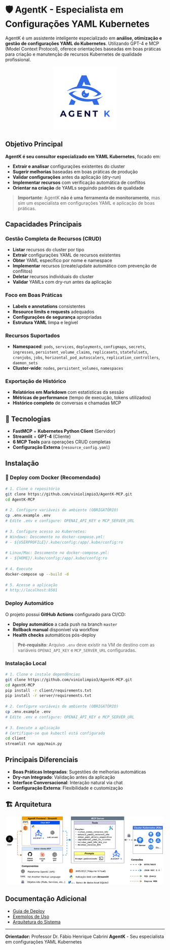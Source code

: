 # 🛡️ AgentK - Especialista em Configurações YAML Kubernetes

AgentK é um assistente inteligente especializado em **análise, otimização e gestão de configurações YAML do Kubernetes**. Utilizando GPT-4 e MCP (Model Context Protocol), oferece orientações baseadas em boas práticas para criação e manutenção de recursos Kubernetes de qualidade profissional.

<p align="center">
  <img src="docs/AgentK-color.png" alt="AgentK" width="200" />
</p>

## Objetivo Principal

**AgentK é seu consultor especializado em YAML Kubernetes**, focado em:
- **Extrair e analisar** configurações existentes do cluster
- **Sugerir melhorias** baseadas em boas práticas de produção
- **Validar configurações** antes da aplicação (dry-run)
- **Implementar recursos** com verificação automática de conflitos
- **Orientar na criação** de YAMLs seguindo padrões de qualidade

> **Importante**: AgentK **não é uma ferramenta de monitoramento**, mas sim um especialista em configurações YAML e aplicação de boas práticas.

## Capacidades Principais

### Gestão Completa de Recursos (CRUD)
- **Listar** recursos do cluster por tipo
- **Extrair** configurações YAML de recursos existentes  
- **Obter** YAML específico por nome e namespace
- **Implementar** recursos (create/update automático com prevenção de conflitos)
- **Deletar** recursos individuais do cluster
- **Validar** YAMLs com dry-run antes da aplicação

### Foco em Boas Práticas
- **Labels e annotations** consistentes
- **Resource limits e requests** adequados
- **Configurações de segurança** apropriadas 
- **Estrutura YAML** limpa e legível

### Recursos Suportados
- **Namespaced**: `pods`, `services`, `deployments`, `configmaps`, `secrets`, `ingresses`, `persistent_volume_claims`, `replicasets`, `statefulsets`, `cronjobs`, `jobs`, `horizontal_pod_autoscalers`, `replication_controllers`, `daemon_sets`  
- **Cluster-wide**: `nodes`, `persistent_volumes`, `namespaces`

### Exportação de Histórico
- **Relatórios em Markdown** com estatísticas da sessão
- **Métricas de performance** (tempo de execução, tokens utilizados)
- **Histórico completo** de conversas e chamadas MCP

## 🚀 Tecnologias

- **FastMCP** + **Kubernetes Python Client** (Servidor)
- **Streamlit** + **GPT-4** (Cliente)
- **6 MCP Tools** para operações CRUD completas
- **Configuração Externa** (`resource_config.yaml`)

## Instalação

### 🐳 Deploy com Docker (Recomendado)

```bash
# 1. Clone o repositório
git clone https://github.com/viniolimpio3/AgentK-MCP.git
cd AgentK-MCP

# 2. Configure variáveis de ambiente (OBRIGATÓRIO)
cp .env.example .env
# Edite .env e configure: OPENAI_API_KEY e MCP_SERVER_URL

# 3. Configure acesso ao Kubernetes:
# Windows: Descomente no docker-compose.yml:
# - ${USERPROFILE}/.kube/config:/app/.kube/config:ro

# Linux/Mac: Descomente no docker-compose.yml:
# - ${HOME}/.kube/config:/app/.kube/config:ro

# 4. Execute
docker-compose up --build -d

# 5. Acesse a aplicação
# http://localhost:8501
```

### Deploy Automático

O projeto possui **GitHub Actions** configurado para CI/CD:
- **Deploy automático** a cada push na branch `master`
- **Rollback manual** disponível via workflow
- **Health checks** automáticos pós-deploy

> **Pré-requisito**: Arquivo `.env` deve existir na VM de destino com as variáveis `OPENAI_API_KEY` e `MCP_SERVER_URL` configuradas.

### Instalação Local

```bash
# 1. Clone e instale dependências
git clone https://github.com/viniolimpio3/AgentK-MCP.git
cd AgentK-MCP
pip install -r client/requirements.txt
pip install -r server/requirements.txt

# 2. Configure variáveis de ambiente (OBRIGATÓRIO)
cp .env.example .env
# Edite .env e configure: OPENAI_API_KEY e MCP_SERVER_URL

# 3. Execute a aplicação
# Certifique-se que kubectl está configurado
cd client
streamlit run app/main.py
```

## Principais Diferenciais

- **Boas Práticas Integradas**: Sugestões de melhorias automáticas
- **Dry-run Integrado**: Validação antes da aplicação
- **Interface Conversacional**: Interação natural via chat
- **Configuração Externa**: Flexibilidade e customização

## 🏗️ Arquitetura

<p align="center">
  <img src="docs/agent-k-arch.png" alt="AgentK" width="500" />
</p>

## Documentação Adicional

- [Guia de Deploy](docs/DEPLOY.md)
- [Exemplos de Uso](docs/tests/)
- [Arquitetura do Sistema](docs/agent-k-arch.png)

---

**Orientador:** Professor Dr. Fábio Henrique Cabrini
**AgentK** - Seu especialista em configurações YAML Kubernetes